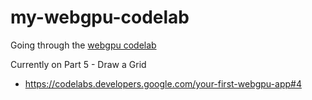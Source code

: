 # my-webgpu-codelab
Going through the [webgpu codelab](https://codelabs.developers.google.com/your-first-webgpu-app#0)

Currently on Part 5 - Draw a Grid
- https://codelabs.developers.google.com/your-first-webgpu-app#4